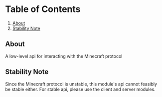 # Table of Contents

1. [About](#about)
2. [Stability Note](#stability-note)

## About

A low-level api for interacting with the Minecraft protocol

## Stability Note

Since the Minecraft protocol is unstable, this module's api cannot feasibly be stable either. For
stable api, please use the client and server modules.
